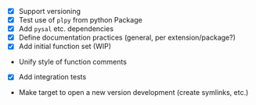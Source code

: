 * [x] Support versioning
* [x] Test use of `plpy` from python Package
* [x] Add `pysal` etc. dependencies
* [x] Define documentation practices (general, per extension/package?)
* [x] Add initial function set (WIP)
* Unify style of function comments
* [x] Add integration tests
* Make target to open a new version development (create symlinks, etc.)
